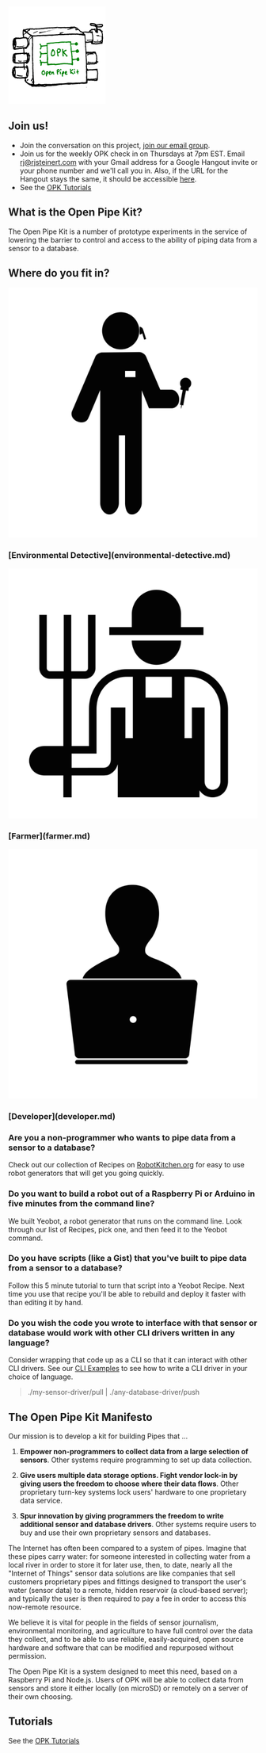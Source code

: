 ![Open Pipe Kit concept](images/opk.png)

## Join us!
- Join the conversation on this project, [join our email group](https://groups.google.com/forum/#!forum/open-pipe-kit).
- Join us for the weekly OPK check in on Thursdays at 7pm EST. Email rj@rjsteinert.com  with your Gmail address for a Google Hangout invite or your phone number and we'll call you in. Also, if the URL for the Hangout stays the same, it should be accessible [here](https://plus.google.com/hangouts/_/rjsteinert.com).
- See the [OPK Tutorials](https://github.com/openpipekit/opk-tutorials)

## What is the Open Pipe Kit?
The Open Pipe Kit is a number of prototype experiments in the service of lowering the barrier to control and access to the ability of piping data from a sensor to a database. 

## Where do you fit in?

<div class="table">
  <div class="row">
    <div class="col-sm-4">
      <div class="thumbnail">
        <img src="images/noun_53112_cc.png" class="img-responsive">
        <div class="caption">
          <h3>[Environmental Detective](environmental-detective.md)</h3>
        </div>
      </div>
    </div>
    <div class="col-sm-4">
      <div class="thumbnail">
        <img src="images/noun_36058_cc.png" class="img-responsive">
        <div class="caption">
          <h3>[Farmer](farmer.md)</h3>
        </div>
      </div>
    </div>
    <div class="col-sm-4">
      <div class="thumbnail">
        <img src="images/noun_40341_cc.png" class="img-responsive">
        <div class="caption">
          <h3>[Developer](developer.md)</h3>
        </div>
      </div>
    </div>
  </div>
</div>


### Are you a non-programmer who wants to pipe data from a sensor to a database?
Check out our collection of Recipes on [RobotKitchen.org](http://robotkitchen.org) for easy to use robot generators that will get you going quickly.

### Do you want to build a robot out of a Raspberry Pi or Arduino in five minutes from the command line?
We built Yeobot, a robot generator that runs on the command line. Look through our list of Recipes, pick one, and then feed it to the Yeobot command. 

### Do you have scripts (like a Gist) that you've built to pipe data from a sensor to a database? 
Follow this 5 minute tutorial to turn that script into a Yeobot Recipe. Next time you use that recipe you'll be able to rebuild and deploy it faster with than editing it by hand. 

### Do you wish the code you wrote to interface with that sensor or database would work with other CLI drivers written in any language?
Consider wrapping that code up as a CLI so that it can interact with other CLI drivers.  See our [CLI Examples](https://github.com/openpipekit/CLI-Examples) to see how to write a CLI driver in your choice of language.

> ./my-sensor-driver/pull | ./any-database-driver/push 



## The Open Pipe Kit Manifesto
Our mission is to develop a kit for building Pipes that ...

1. __Empower non-programmers to collect data from a large selection of sensors__.  Other systems require programming to set up data collection.

2. __Give users multiple data storage options. Fight vendor lock-in by giving users the freedom to choose where their data flows__.  Other proprietary turn-key systems lock users' hardware to one proprietary data service.

3. __Spur innovation by giving programmers the freedom to write additional sensor and database drivers__.  Other systems require users to buy and use their own proprietary sensors and databases.

The Internet has often been compared to a system of pipes.  Imagine that these pipes carry water: for someone interested in collecting water from a local river in order to store it for later use, then, to date, nearly all the "Internet of Things" sensor data solutions are like companies that sell customers proprietary pipes and fittings designed to transport the user's water (sensor data) to a remote, hidden reservoir (a cloud-based server); and typically the user is then required to pay a fee in order to access this now-remote resource. 
 
 We believe it is vital for people in the fields of sensor journalism, environmental monitoring, and agriculture to have full control over the data they collect, and to be able to use reliable, easily-acquired, open source hardware and software that can be modified and repurposed without permission.

 The Open Pipe Kit is a system designed to meet this need, based on a Raspberry Pi and Node.js.  Users of OPK will be able to collect data from sensors and store it either locally (on microSD) or remotely on a server of their own choosing.

## Tutorials
See the [OPK Tutorials](https://github.com/openpipekit/opk-tutorials)
